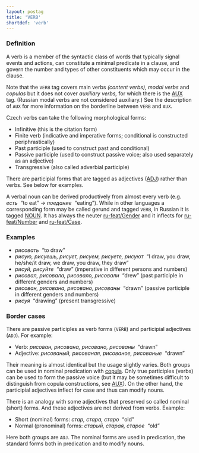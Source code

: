 ```yaml
---
layout: postag
title: 'VERB'
shortdef: 'verb'
---
```


### Definition

A verb is a member of the syntactic class of words that typically
signal events and actions, can constitute a minimal predicate in a
clause, and govern the number and types of other constituents which
may occur in the clause.

Note that the `VERB` tag covers main verbs _(content verbs),_
_modal verbs_ and
_copulas_ but it does not cover _auxiliary verbs,_ for which there is
the [AUX]() tag. (Russian modal verbs are not considered auxiliary.)
See the description of `AUX` for more information on the borderline
between `VERB` and `AUX`.

Czech verbs can take the following morphological forms:

- Infinitive (this is the citation form)
- Finite verb (indicative and imperative forms; conditional is constructed periphrastically)
- Past participle (used to construct past and conditional)
- Passive participle (used to construct passive voice; also used separately as an adjective)
- Transgressive (also called adverbial participle)

There are participial forms that are tagged as adjectives ([ADJ]()) rather than verbs.
See below for examples.

A verbal noun can be derived productively from almost every verb
(e.g. _есть_ &nbsp;“to eat” → _поедание_ &nbsp;“eating”).
While in other languages a corresponding form may be called gerund and tagged `VERB`,
in Russian it is tagged [NOUN](). It has always the neuter [ru-feat/Gender]()
and it inflects for [ru-feat/Number]() and [ru-feat/Case]().

### Examples

- _рисовать_ &nbsp;“to draw”
- _рисую, рисуешь, рисует, рисуем, рисуете, рисуют_ &nbsp;“I draw, you draw, he/she/it draw, we draw, you draw, they draw”
- _рисуй, рисуйте_ &nbsp;“draw” (imperative in different persons and numbers)
- _рисовал, рисовала, рисовало, рисовали_ &nbsp;“drew” (past participle in different genders and numbers)
- _рисован, рисована, рисовано, рисованы_ &nbsp;“drawn” (passive participle in different genders and numbers)
- _рисуя_ &nbsp;“drawing” (present transgressive)

### Border cases

There are passive participles as verb forms (`VERB`)
and participial adjectives (`ADJ`). For example:

- Verb: _рисован, рисована, рисовано, рисованы_ &nbsp;“drawn”
- Adjective: _рисованый, рисованая, рисованое, рисованые_ &nbsp;“drawn”

Their meaning is almost identical but the usage slightly varies.
Both groups can be used in nominal predication with [copula](ru-dep/cop).
Only true participles (verbs) can be used to form the passive voice
(but it may be sometimes difficult to distinguish from copula constructions, see [AUX]()).
On the other hand, the participial adjectives inflect for case and thus
can modify nouns.

There is an analogy with some adjectives that preserved so called nominal (short) forms.
And these adjectives are not derived from verbs. Example:

- Short (nominal) forms: _стар, стара, старо_ &nbsp;“old”
- Normal (pronominal) forms: _старый, старая, старое_ &nbsp;“old”

Here both groups are `ADJ`. The nominal forms are used in predication,
the standard forms both in predication and to modify nouns.
